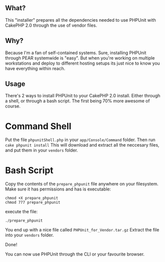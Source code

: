 ## What?

This "installer" prepares all the dependencies needed to use PHPUnit with CakePHP 2.0 through the use of vendor files.

## Why?

Because I'm a fan of self-contained systems. Sure, installing PHPUnit through PEAR systemwide is "easy". But when you're working on multiple workstations and deploy to different hosting setups its just nice to know you have everything within reach.

## Usage

There's 2 ways to install PHPUnit to your CakePHP 2.0 install. Either through a shell, or through a bash script. The first being 70% more awesome of course.

# Command Shell

Put the file `phpunitShell.php` in your `app/Console/Command` folder.
Then run `cake phpunit install`
This will download and extract all the neccesary files, and put them in your `vendors` folder.

# Bash Script

Copy the contents of the `prepare_phpunit` file anywhere on your filesystem.
Make sure it has permissions and has is executable:

	chmod +X prepare_phpunit
	chmod 777 prepare_phpunit

execute the file:

	./prepare_phpunit

You end up with a nice file called `PHPUnit_for_Vendor.tar.gz`
Extract the file into your `vendors` folder.

Done!

You can now use PHPUnit through the CLI or your favourite browser.
